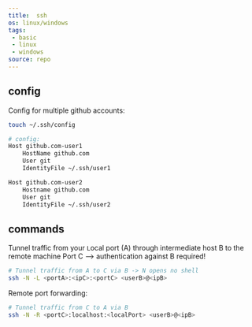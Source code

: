 ```yaml
---
title:  ssh
os: linux/windows
tags:
 - basic
 - linux
 - windows
source: repo
---
```


## config

Config for multiple github accounts:

```bash
touch ~/.ssh/config

# config:
Host github.com-user1
    HostName github.com
    User git
    IdentityFile ~/.ssh/user1

Host github.com-user2
    Hostname github.com
    User git
    IdentityFile ~/.ssh/user2
```

## commands

Tunnel traffic from your `L`ocal port (A) through intermediate host B to the remote machine Port C --> authentication against B required!

```bash
# Tunnel traffic from A to C via B -> N opens no shell
ssh -N -L <portA>:<ipC>:<portC> <userB>@<ipB>
```

Remote port forwarding:

```bash
# Tunnel traffic from C to A via B
ssh -N -R <portC>:localhost:<localPort> <userB>@<ipB>
```